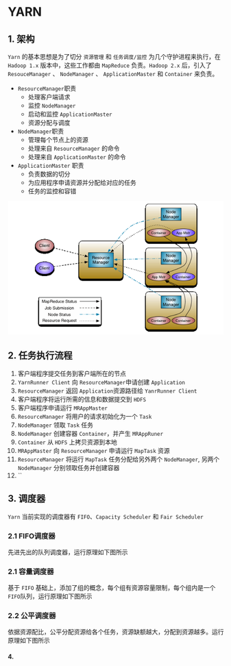 # YARN

## 1. 架构

`Yarn` 的基本思想是为了切分 `资源管理` 和 `任务调度/监控` 为几个守护进程来执行，在 `Hadoop 1.x` 版本中，这些工作都由 `MapReduce` 负责。`Hadoop 2.x` 后，引入了 `ResouceManager` 、 `NodeManager` 、 `ApplicationMaster` 和 `Container` 来负责。

* `ResourceManager`职责
  * 处理客户端请求
  * 监控 `NodeManager`
  * 启动和监控 `ApplicationMaster`
  * 资源分配与调度
* `NodeManager`职责
  * 管理每个节点上的资源
  * 处理来自 `ResourceManager` 的命令
  * 处理来自 `ApplicationMaster` 的命令
* `ApplicationMaster` 职责
  * 负责数据的切分
  * 为应用程序申请资源并分配给对应的任务
  * 任务的监控和容错

![](yarn_architecture.gif)

### 

## 2. 任务执行流程

1. 客户端程序提交任务到客户端所在的节点
2. `YarnRunner Client` 向 `ResourceManager`申请创建 `Application`
3. `ResourceManager` 返回 `Application`资源路径给 `YanrRunner Client`
4. 客户端程序将运行所需的信息和数据提交到 `HDFS`
5. 客户端程序申请运行 `MRAppMaster`
6. `ResourceManager` 将用户的请求初始化为一个 `Task`
7. `NodeManager` 领取 `Task` 任务
8. `NodeManager` 创建容器 `Container`，并产生 `MRAppRuner`
9. `Container` 从 `HDFS` 上拷贝资源到本地
10. `MRAppMaster` 向 `ResourceManager` 申请运行 `MapTask` 资源
11. `ResourceManager` 将运行 `MapTask` 任务分配给另外两个 `NodeManager`, 另两个 `NodeManager` 分别领取任务并创建容器
12. ``

## 3. 调度器

`Yarn` 当前实现的调度器有 `FIFO`、`Capacity Scheduler` 和 `Fair Scheduler`

### 2.1 FIFO调度器

先进先出的队列调度器，运行原理如下图所示

### 2.1 容量调度器

基于 `FIFO` 基础上，添加了组的概念，每个组有资源容量限制，每个组内是一个 `FIFO`队列，运行原理如下图所示



### 2.2 公平调度器

依据资源配比，公平分配资源给各个任务，资源缺额越大，分配到资源越多。运行原理如下图所示

#### 4. 